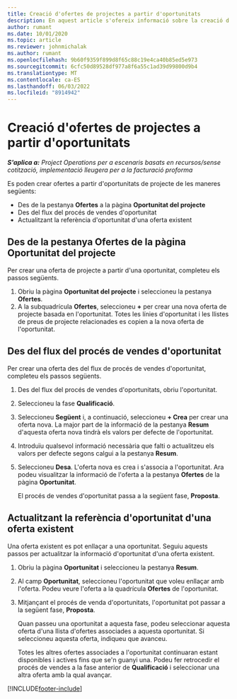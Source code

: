```yaml
---
title: Creació d'ofertes de projectes a partir d'oportunitats
description: En aquest article s'ofereix informació sobre la creació d'una oferta de projecte a partir d'una oportunitat.
author: rumant
ms.date: 10/01/2020
ms.topic: article
ms.reviewer: johnmichalak
ms.author: rumant
ms.openlocfilehash: 9b60f9359f899d8f65c88c19e4ca40b85ed5e973
ms.sourcegitcommit: 6cfc50d89528df977a8f6a55c1ad39d99800d9b4
ms.translationtype: MT
ms.contentlocale: ca-ES
ms.lasthandoff: 06/03/2022
ms.locfileid: "8914942"
---
```

# <a name="create-project-quotes-from-opportunities"></a>Creació d'ofertes de projectes a partir d'oportunitats

_**S'aplica a:** Project Operations per a escenaris basats en recursos/sense cotització, implementació lleugera per a la facturació proforma_

Es poden crear ofertes a partir d'oportunitats de projecte de les maneres següents:

- Des de la pestanya **Ofertes** a la pàgina **Oportunitat del projecte**
- Des del flux del procés de vendes d'oportunitat
- Actualitzant la referència d'oportunitat d'una oferta existent

## <a name="from-the-quotes-tab-of-the-project-opportunity-page"></a>Des de la pestanya Ofertes de la pàgina Oportunitat del projecte

Per crear una oferta de projecte a partir d'una oportunitat, completeu els passos següents.

1. Obriu la pàgina **Oportunitat del projecte** i seleccioneu la pestanya **Ofertes**. 
2. A la subquadrícula **Ofertes**, seleccioneu **+** per crear una nova oferta de projecte basada en l'oportunitat. Totes les línies d'oportunitat i les llistes de preus de projecte relacionades es copien a la nova oferta de l'oportunitat.

## <a name="from-the-opportunity-sales-process-flow"></a>Des del flux del procés de vendes d'oportunitat

Per crear una oferta des del flux de procés de vendes d'oportunitat, completeu els passos següents.

1. Des del flux del procés de vendes d'oportunitats, obriu l'oportunitat.
2. Seleccioneu la fase **Qualificació**. 
3. Seleccioneu **Següent** i, a continuació, seleccioneu **+ Crea** per crear una oferta nova. La major part de la informació de la pestanya **Resum** d'aquesta oferta nova tindrà els valors per defecte de l'oportunitat. 
4. Introduïu qualsevol informació necessària que falti o actualitzeu els valors per defecte segons calgui a la pestanya **Resum**.
5. Seleccioneu **Desa**. L'oferta nova es crea i s'associa a l'oportunitat. Ara podeu visualitzar la informació de l'oferta a la pestanya **Ofertes** de la pàgina **Oportunitat**. 

   El procés de vendes d'oportunitat passa a la següent fase, **Proposta**.


## <a name="by-updating-the-opportunity-reference-on-an-existing-quote"></a>Actualitzant la referència d'oportunitat d'una oferta existent

Una oferta existent es pot enllaçar a una oportunitat. Seguiu aquests passos per actualitzar la informació d'oportunitat d'una oferta existent.

1. Obriu la pàgina **Oportunitat** i seleccioneu la pestanya **Resum**.
2. Al camp **Oportunitat**, seleccioneu l'oportunitat que voleu enllaçar amb l'oferta. Podeu veure l'oferta a la quadrícula **Ofertes** de l'oportunitat. 
3. Mitjançant el procés de venda d'oportunitats, l'oportunitat pot passar a la següent fase, **Proposta**. 

   Quan passeu una oportunitat a aquesta fase, podeu seleccionar aquesta oferta d'una llista d'ofertes associades a aquesta oportunitat. Si seleccioneu aquesta oferta, indiqueu que avanceu.

   Totes les altres ofertes associades a l'oportunitat continuaran estant disponibles i actives fins que se'n guanyi una. Podeu fer retrocedir el procés de vendes a la fase anterior de **Qualificació** i seleccionar una altra oferta amb la qual avançar.


[!INCLUDE[footer-include](../includes/footer-banner.md)]